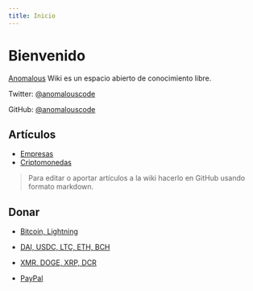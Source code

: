 ```yaml
---
title: Inicio
---
```


# Bienvenido

[Anomalous](https://anomalous.xyz) Wiki es un espacio abierto de conocimiento libre.

Twitter: [@anomalouscode](https://twitter.com/anomalouscode)

GitHub: [@anomalouscode](https://github.com/anomalouscode)

## Artículos

- [Empresas](empresas/)
- [Criptomonedas](criptomonedas/)

> Para editar o aportar artículos a la wiki hacerlo en GitHub usando formato markdown.

## Donar

- [Bitcoin, Lightning](https://checkout.opennode.com/p/464ee62b-2884-4929-891e-27b6ce5ed4ff)

- [DAI, USDC, LTC, ETH, BCH](https://commerce.coinbase.com/checkout/34fc641d-b06f-401d-b0f8-9fa266dbd63c)

- [XMR, DOGE, XRP, DCR](https://globee.com/donate/ZbWyAR2VwD474qN063nJ79)

- [PayPal](https://www.paypal.com/donate?hosted_button_id=LBVYB6G6GAJQW)
